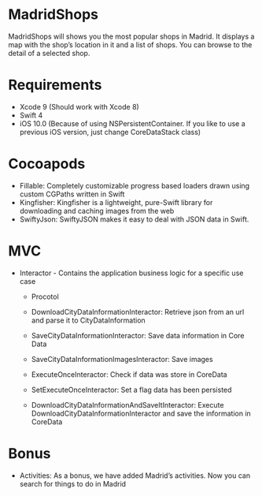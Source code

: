 
# MadridShops

MadridShops will shows you
the most popular shops in Madrid. It displays a map with the shop’s location in it and a list of shops. You can browse to the detail of a selected shop.

# Requirements

* Xcode 9 (Should work with Xcode 8)
* Swift 4
* iOS 10.0 (Because of using NSPersistentContainer. If you like to use a previous iOS version, just change CoreDataStack class)

# Cocoapods


* Fillable: Completely customizable progress based loaders drawn using custom CGPaths written in Swift
* Kingfisher: Kingfisher is a lightweight, pure-Swift library for downloading and caching images from the web
* SwiftyJson: SwiftyJSON makes it easy to deal with JSON data in Swift.

# MVC
* Interactor - Contains the application business logic for a specific use case
  * Procotol
   * DownloadCityDataInformationInteractor: Retrieve json from an url and parse it to CityDataInformation
   * SaveCityDataInformationInteractor: Save data information in Core Data
   * SaveCityDataInformationImagesInteractor: Save images 
   * ExecuteOnceInteractor: Check if data was store in CoreData
   * SetExecuteOnceInteractor: Set a flag data has been persisted
  
  * DownloadCityDataInformationAndSaveItInteractor: Execute DownloadCityDataInformationInteractor and save the information in CoreData
  
# Bonus

* Activities: As a bonus, we have added Madrid’s activities. Now you can search for things to do in Madrid



